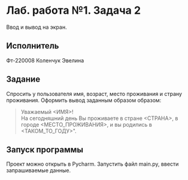 # Лаб. работа №1. Задача 2
Ввод и вывод на экран.
## Исполнитель
Фт-220008 Коленчук Эвелина
## Задание
Спросить у пользователя имя, возраст, место проживания и страну проживания. Оформить вывод заданным образом образом: 
>Уважаемый <ИМЯ>!  
>На сегодняшний день Вы проживаете в стране <СТРАНА>, в городе <МЕСТО_ПРОЖИВАНИЯ>, и вы родились в <ТАКОМ_ТО_ГОДУ>".
## Запуск программы
Проект можно открыть в Pycharm. Запустить файл main.py, ввести запрашиваемые данные. 
